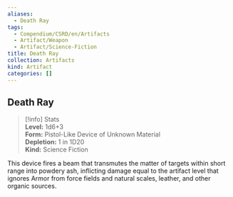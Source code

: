 ```yaml
---
aliases:
  - Death Ray
tags:
  - Compendium/CSRD/en/Artifacts
  - Artifact/Weapon
  - Artifact/Science-Fiction
title: Death Ray
collection: Artifacts
kind: Artifact
categories: []
---
```

## Death Ray  
>[!info] Stats  
> **Level:** 1d6+3  
> **Form:** Pistol-Like Device of Unknown Material  
> **Depletion:** 1 in 1D20  
> **Kind:** Science Fiction
  
This device fires a beam that transmutes the matter of targets within short range into powdery ash, inflicting damage equal to the artifact level that ignores Armor from force fields and natural scales, leather, and other organic sources.
